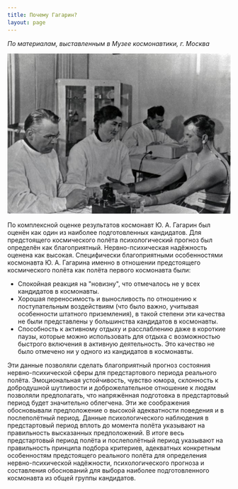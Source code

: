 ```yaml
---
title: Почему Гагарин?
layout: page
---
```

*По материалам, выставленным  в Музее космонавтики, г. Москва*

<img src="\assets\images\gagarin_checkup.jpg" class="img-fluid">

По комплексной оценке результатов космонавт Ю. А. Гагарин был оценён как один из наиболее подготовленных кандидатов. Для предстоящего космического полёта психологический прогноз был определён как благоприятный. Нервно-психическая надёжность оценена как высокая. Специфически благоприятными особенностями космонавта Ю. А. Гагарина именно в отношении предстоящего космического полёта как полёта первого космонавта были: 

- Спокойная реакция на "новизну", что отмечалось не у всех кандидатов в космонавты.
- Хорошая переносимость и выносливость по отношению к поступательным воздействиям (что было важно, учитывая особенности штатного приземления), в такой степени эти качества не были представлены у большинства кандидатов в космонавты.
- Способность к активному отдыху и расслаблению даже в короткие паузы, которые можно использовать для отдыха с возможностью быстрого включения в активную деятельность. Это качество не было отмечено ни у одного из кандидатов в космонавты.

Эти данные позволяли сделать благоприятный прогноз состояния нервно-психической сферы для предстартового периода реального полёта. Эмоциональная устойчивость, чувство юмора, склонность к добродушной шутливости и доброжелательное отношение к людям позволяли предполагать, что напряжённая подготовка в предстартовый период будет значительно облегчена. Эти же соображения обосновывали предположение о высокой адекватности поведения и в послеполётный период. Данные психологического наблюдения в предстартовый период вплоть до момента полёта указывают на правильность высказанных предположений. В итоге весь предстартовый период полёта и послеполётный период указывают на правильность принципа подбора критериев, адекватных конкретным особенностям предстоящего реального полёта для определения нервно-психической надёжности, психологического прогноза и составления обоснований для выбора наиболее подготовленного космонавта из общей группы кандидатов. 
